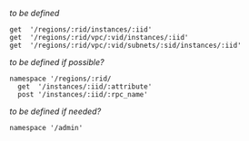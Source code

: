 _to be defined_

    get  '/regions/:rid/instances/:iid'
    get  '/regions/:rid/vpc/:vid/instances/:iid'
    get  '/regions/:rid/vpc/:vid/subnets/:sid/instances/:iid'

_to be defined if possible?_

    namespace '/regions/:rid/
      get  '/instances/:iid/:attribute'
      post '/instances/:iid/:rpc_name'

_to be defined if needed?_

    namespace '/admin'
